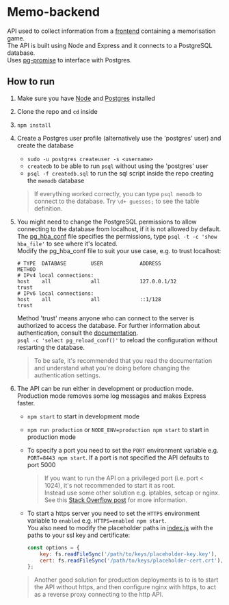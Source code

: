 # Memo-backend

API used to collect information from a [frontend](https://version.aalto.fi/gitlab/usability-stylometry/password-memorization) containing a memorisation game.    
The API is built using Node and Express and it connects to a PostgreSQL database.   
Uses [pg-promise](https://github.com/vitaly-t/pg-promise) to interface with Postgres.

## How to run

1. Make sure you have [Node](https://nodejs.org/en/download/package-manager/#debian-and-ubuntu-based-linux-distributions) and [Postgres](https://www.postgresql.org/download/) installed
2. Clone the repo and `cd` inside
3. `npm install`
4. Create a Postgres user profile (alternatively use the 'postgres' user) and create the database  
    * `sudo -u postgres createuser -s <username>`
    * `createdb` to be able to run `psql` without using the 'postgres' user
    * `psql -f createdb.sql` to run the sql script inside the repo creating the `memodb` database

    > If everything worked correctly, you can type `psql memodb` to connect to the database. Try `\d+ guesses;` to see the table definition.

5. You might need to change the PostgreSQL permissions to allow connecting to the database from localhost, if it is not allowed by default.     
   The [pg_hba_conf](https://www.postgresql.org/docs/current/static/auth-pg-hba-conf.html) file specifies the permissions, type `psql -t -c 'show hba_file'` to see where it's located.      
   Modify the pg_hba_conf file to suit your use case, e.g. to trust localhost:
    ```applescript
    # TYPE  DATABASE        USER            ADDRESS                 METHOD
    # IPv4 local connections:
    host    all             all             127.0.0.1/32            trust
    # IPv6 local connections:
    host    all             all             ::1/128                 trust
    ```
    Method 'trust' means anyone who can connect to the server is authorized to access the database. For further information about authentication, consult the [documentation](https://www.postgresql.org/docs/current/static/auth-pg-hba-conf.html).   
    `psql -c 'select pg_reload_conf()'` to reload the configuration without restarting the database.    
    
    > To be safe, it's recommended that you read the documentation and understand what you're doing before changing the authentication settings.
    
6. The API can be run either in development or production mode. Production mode removes some log messages and makes Express faster.
    * `npm start` to start in development mode
    * `npm run production` or `NODE_ENV=production npm start` to start in production mode
    * To specify a port you need to set the `PORT` environment variable e.g. `PORT=8443 npm start`. 
      If a port is not specified the API defaults to port 5000

        > If you want to run the API on a privileged port (i.e. port < 1024), it's not recommended to start it as root.     
        > Instead use some other solution e.g. iptables, setcap or nginx. See this [Stack Overflow post](https://stackoverflow.com/questions/16573668/best-practices-when-running-node-js-with-port-80-ubuntu-linode/23281401) for more information.
    * To start a https server you need to set the `HTTPS` environment variable to `enabled` e.g. `HTTPS=enabled npm start`.    
     You also need to modify the placeholder paths in [index.js](src/index.js) with the paths to your ssl key and certificate:

        ```javascript
        const options = {
            key: fs.readFileSync('/path/to/keys/placeholder-key.key'),
            cert: fs.readFileSync('/path/to/keys/placeholder-cert.crt'),
        };
        ```
    > Another good solution for production deployments is to is to start the API without https, and then configure nginx with https, to act as a reverse proxy connecting to the http API.